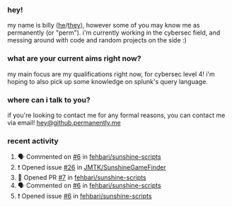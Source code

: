### hey!
my name is billy ([he](https://en.pronouns.page/he/him)/[they](https://en.pronouns.page/they/them)), however some of you may know me as permanently (or "perm"). i'm currently working in the cybersec field, and messing around with code and random projects on the side :)

### what are your current aims right now?
my main focus are my qualifications right now, for cybersec level 4! i'm hoping to also pick up some knowledge on splunk's query language.

### where can i talk to you?
if you're looking to contact me for any formal reasons, you can contact me via email! [hey@github.permanently.me](mailto:hey@github.permanently.me)

### recent activity
<!--START_SECTION:activity-->
1. 🗣 Commented on [#6](https://github.com/fehbari/sunshine-scripts/issues/6#issuecomment-2456457745) in [fehbari/sunshine-scripts](https://github.com/fehbari/sunshine-scripts)
2. ❗ Opened issue [#26](https://github.com/JMTK/SunshineGameFinder/issues/26) in [JMTK/SunshineGameFinder](https://github.com/JMTK/SunshineGameFinder)
3. 💪 Opened PR [#7](https://github.com/fehbari/sunshine-scripts/pull/7) in [fehbari/sunshine-scripts](https://github.com/fehbari/sunshine-scripts)
4. 🗣 Commented on [#6](https://github.com/fehbari/sunshine-scripts/issues/6#issuecomment-2453102092) in [fehbari/sunshine-scripts](https://github.com/fehbari/sunshine-scripts)
5. ❗ Opened issue [#6](https://github.com/fehbari/sunshine-scripts/issues/6) in [fehbari/sunshine-scripts](https://github.com/fehbari/sunshine-scripts)
<!--END_SECTION:activity-->
